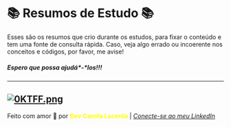 # 📚 Resumos de Estudo 📚 
Esses são os resumos que crio durante os estudos, para fixar o conteúdo e tem uma fonte de consulta rápida. 
Caso, veja algo errado ou incoerente nos conceitos e códigos, por favor, me avise! 
##### Espero que possa ajudá*-*los!!!

---
[![0KTFF.png](https://i.im.ge/2021/08/09/0KTFF.png)](https://im.ge/i/0KTFF)
---
Feito com amor :hugs: por <font color="yellow"> **Dev Camila Lacerda**</font>    | [*Conecte-se ao meu LinkedIn*](https://www.linkedin.com/in/camila-lacerda/)

